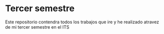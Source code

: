 # Tercer semestre

Este repositorio contendra todos los trabajos que ire y he realizado atravez de mi tercer semestre en el ITS